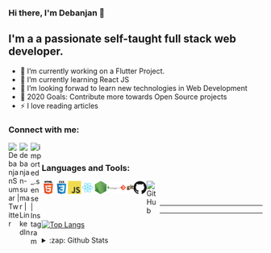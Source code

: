 ### Hi there, I'm Debanjan  👋




## I'm a a passionate self-taught full stack web developer.

- 🔭 I’m currently working on a Flutter Project.
- 🌱 I’m currently learning React JS
- 👯 I’m looking forwad to learn new technologies in Web Development
- 🥅 2020 Goals: Contribute more towards Open Source projects
- ⚡ I love reading articles


### Connect with me:



[<img align="left" alt="DebanjanSumar | Twitter" width="22px" src="https://cdn.jsdelivr.net/npm/simple-icons@v3/icons/twitter.svg" />][twitter]
[<img align="left" alt="debanjan-sumar | LinkedIn" width="22px" src="https://cdn.jsdelivr.net/npm/simple-icons@v3/icons/linkedin.svg" />][linkedin]
[<img align="left" alt="imported_.sense | Instagram" width="22px" src="https://cdn.jsdelivr.net/npm/simple-icons@v3/icons/instagram.svg" />][instagram]

<br />

### Languages and Tools:

[<img align="left" alt="HTML5" width="26px" src="https://raw.githubusercontent.com/github/explore/80688e429a7d4ef2fca1e82350fe8e3517d3494d/topics/html/html.png" />][webdevplaylist]
[<img align="left" alt="CSS3" width="26px" src="https://raw.githubusercontent.com/github/explore/80688e429a7d4ef2fca1e82350fe8e3517d3494d/topics/css/css.png" />][cssplaylist]
[<img align="left" alt="JavaScript" width="26px" src="https://raw.githubusercontent.com/github/explore/80688e429a7d4ef2fca1e82350fe8e3517d3494d/topics/javascript/javascript.png" />][jsplaylist]
[<img align="left" alt="React" width="26px" src="https://raw.githubusercontent.com/github/explore/80688e429a7d4ef2fca1e82350fe8e3517d3494d/topics/react/react.png" />][reactplaylist]

[<img align="left" alt="Node.js" width="26px" src="https://raw.githubusercontent.com/github/explore/80688e429a7d4ef2fca1e82350fe8e3517d3494d/topics/nodejs/nodejs.png" />][node]

[<img align="left" alt="MongoDB" width="26px" src="https://raw.githubusercontent.com/github/explore/80688e429a7d4ef2fca1e82350fe8e3517d3494d/topics/mongodb/mongodb.png" />][MongoDB]
[<img align="left" alt="Git" width="26px" src="https://raw.githubusercontent.com/github/explore/80688e429a7d4ef2fca1e82350fe8e3517d3494d/topics/git/git.png" />][Git]
[<img align="left" alt="GitHub" width="26px" src="https://raw.githubusercontent.com/github/explore/78df643247d429f6cc873026c0622819ad797942/topics/github/github.png" />][github]

[<img align="left" alt="GitHub" width="26px" src="https://user-images.githubusercontent.com/48007406/90653024-5211fa80-e25c-11ea-8126-fd490bb4b166.png" />][ionic]

<br />
<br />

---



---



[![Top Langs](https://github-readme-stats.vercel.app/api/top-langs/?username=debsumar&layout=compact)](https://github.com/debsumar/github-readme-stats)





<details>
  <summary>:zap: Github Stats</summary>

  <img align="left" alt="Debanjan Sumar's GitHub Status" src="https://github-readme-stats.debsumar.vercel.app/api?username=debsumar&show_icons=true&hide_border=true" />

</details>

[website]: https://codeSTACKr.com
[twitter]: https://twitter.com/DebanjanSumar
[youtube]: https://youtube.com/codeSTACKr
[instagram]: https://instagram.com/imported_.sense/?hl=en
[linkedin]: https://linkedin.com/in/debanjan-sumar-390326148/
[webdevplaylist]: https://developer.mozilla.org/en-US/docs/Web/Guide/HTML/HTML5
[jsplaylist]: https://developer.mozilla.org/en-US/docs/Web/JavaScript
[cssplaylist]:https://developer.mozilla.org/en-US/docs/Web/CSS
[reactplaylist]: https://reactjs.org/
[node]: https://nodejs.org/en/
[MongoDB]: https://docs.mongodb.com/
[Git]: https://git-scm.com/
[github]: https://github.com/
[ionic]: https://ionicframework.com/docs